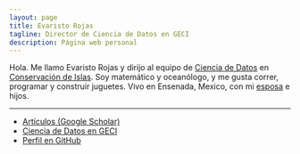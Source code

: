 ```yaml
---
layout: page
title: Evaristo Rojas
tagline: Director de Ciencia de Datos en GECI
description: Página web personal
---
```


Hola. Me llamo Evaristo Rojas y dirijo al equipo de [Ciencia de Datos](https://islasgeci.github.io) en [Conservación de Islas](https://islas.org.mx). Soy matemático y oceanólogo, y me gusta correr, programar y construir juguetes. Vivo en Ensenada, Mexico, con mi [esposa](http://mactavishediting.com/) e hijos.

---

- [Artículos (Google Scholar)](https://scholar.google.com/citations?user=SxSAEN0AAAAJ)
- [Ciencia de Datos en GECI](https://islasgeci.github.io)
- [Perfil en GitHub](https://github.com/evaristor)

